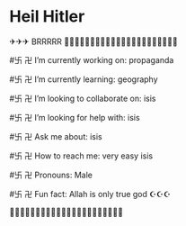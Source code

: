 <h1>Heil Hitler</h1> ✈✈✈ BRRRRR
🔻🔻🔻🔻🔻🔻🔻🔻🔻🔻🔻🔻🔻🔻🔻🔻🔻🔻🔻🔻🔻🔻
<p>#卐 卍 I’m currently working on: propaganda</p> 
<p>#卐 卍 I’m currently learning: geography</p>
<p>#卐 卍 I’m looking to collaborate on: isis</p>
<p>#卐 卍 I’m looking for help with: isis</p>
<p>#卐 卍 Ask me about: isis</p>
<p>#卐 卍 How to reach me: very easy isis</p>
<p>#卐 卍 Pronouns: Male</p>
<p>#卐 卍 Fun fact: Allah is only true god ☪☪☪</p>
🔻🔻🔻🔻🔻🔻🔻🔻🔻🔻🔻🔻🔻🔻🔻🔻🔻🔻🔻🔻🔻🔻
